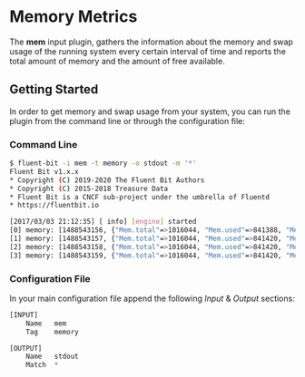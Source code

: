 # Memory Metrics

The **mem** input plugin, gathers the information about the memory and swap usage of the running system every certain interval of time and reports the total amount of memory and the amount of free available.

## Getting Started

In order to get memory and swap usage from your system, you can run the plugin from the command line or through the configuration file:

### Command Line

```bash
$ fluent-bit -i mem -t memory -o stdout -m '*'
Fluent Bit v1.x.x
* Copyright (C) 2019-2020 The Fluent Bit Authors
* Copyright (C) 2015-2018 Treasure Data
* Fluent Bit is a CNCF sub-project under the umbrella of Fluentd
* https://fluentbit.io

[2017/03/03 21:12:35] [ info] [engine] started
[0] memory: [1488543156, {"Mem.total"=>1016044, "Mem.used"=>841388, "Mem.free"=>174656, "Swap.total"=>2064380, "Swap.used"=>139888, "Swap.free"=>1924492}]
[1] memory: [1488543157, {"Mem.total"=>1016044, "Mem.used"=>841420, "Mem.free"=>174624, "Swap.total"=>2064380, "Swap.used"=>139888, "Swap.free"=>1924492}]
[2] memory: [1488543158, {"Mem.total"=>1016044, "Mem.used"=>841420, "Mem.free"=>174624, "Swap.total"=>2064380, "Swap.used"=>139888, "Swap.free"=>1924492}]
[3] memory: [1488543159, {"Mem.total"=>1016044, "Mem.used"=>841420, "Mem.free"=>174624, "Swap.total"=>2064380, "Swap.used"=>139888, "Swap.free"=>1924492}]
```

### Configuration File

In your main configuration file append the following _Input_ & _Output_ sections:

```python
[INPUT]
    Name   mem
    Tag    memory

[OUTPUT]
    Name   stdout
    Match  *
```

